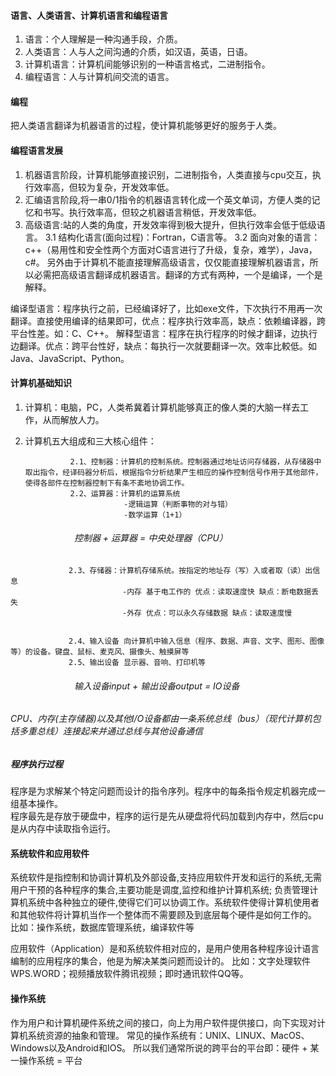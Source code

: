 #### 语言、人类语言、计算机语言和编程语言

1. 语言：个人理解是一种沟通手段，介质。
2. 人类语言：人与人之间沟通的介质，如汉语，英语，日语。
3. 计算机语言：计算机间能够识别的一种语言格式，二进制指令。
4. 编程语言：人与计算机间交流的语言。

#### 编程

把人类语言翻译为机器语言的过程，使计算机能够更好的服务于人类。

#### 编程语言发展

1. 机器语言阶段，计算机能够直接识别，二进制指令，人类直接与cpu交互，执行效率高，但较为复杂，开发效率低。
2. 汇编语言阶段,将一串0/1指令的机器语言转化成一个英文单词，方便人类的记忆和书写。执行效率高，但较之机器语言稍低，开发效率低。
3. 高级语言:站的人类的角度，开发效率得到极大提升，但执行效率会低于低级语言。
3.1 结构化语言(面向过程)：Fortran，C语言等。
3.2 面向对象的语言：c++（易用性和安全性两个方面对C语言进行了升级，复杂，难学），Java，c#。
另外由于计算机不能直接理解高级语言，仅仅能直接理解机器语言，所以必需把高级语言翻译成机器语言。翻译的方式有两种，一个是编译，一个是解释。

编译型语言：程序执行之前，已经编译好了，比如exe文件，下次执行不用再一次翻译。直接使用编译的结果即可，优点：程序执行效率高，缺点：依赖编译器，跨平台性差。如：C、C++。
解释型语言：程序在执行程序的时候才翻译，边执行边翻译。优点：跨平台性好，缺点：每执行一次就要翻译一次。效率比較低。如Java、JavaScript、Python。


#### 计算机基础知识

1. 计算机：电脑，PC，人类希冀着计算机能够真正的像人类的大脑一样去工作，从而解放人力。
2. 计算机五大组成和三大核心组件：

                 2.1、控制器：计算机的控制系统。控制器通过地址访问存储器，从存储器中取出指令，经译码器分析后，根据指令分析结果产生相应的操作控制信号作用于其他部件，使得各部件在控制器控制下有条不紊地协调工作。
                 2.2、运算器：计算机的运算系统
                             -逻辑运算（判断事物的对与错）
                             -数学运算（1+1）


######  &emsp;&emsp;&emsp;&emsp;&emsp;&emsp;&emsp;                 控制器 + 运算器 = 中央处理器（CPU）
                 2.3、存储器：计算机存储系统。按指定的地址存（写）入或者取（读）出信息
                             -内存 基于电工作的 优点：读取速度快 缺点：断电数据丢失
                             -外存 优点：可以永久存储数据 缺点：读取速度慢    
                             
                             
                 2.4、输入设备 向计算机中输入信息（程序、数据、声音、文字、图形、图像等）的设备。键盘、鼠标、麦克风、摄像头、触摸屏等
                 2.5、输出设备 显示器、音响、打印机等

######   &emsp;&emsp;&emsp;&emsp;&emsp;&emsp;&emsp;             输入设备input + 输出设备output = IO设备  
######   CPU、内存(主存储器)以及其他I/O设备都由一条系统总线（bus）（现代计算机包括多重总线）连接起来并通过总线与其他设备通信

##### 程序执行过程 
程序是为求解某个特定问题而设计的指令序列。程序中的每条指令规定机器完成一组基本操作。  
程序最先是存放于硬盘中，程序的运行是先从硬盘将代码加载到内存中，然后cpu是从内存中读取指令运行。

#### 系统软件和应用软件

系统软件是指控制和协调计算机及外部设备,支持应用软件开发和运行的系统,无需用户干预的各种程序的集合,主要功能是调度,监控和维护计算机系统;
负责管理计算机系统中各种独立的硬件,使得它们可以协调工作。系统软件使得计算机使用者和其他软件将计算机当作一个整体而不需要顾及到底层每个硬件是如何工作的。
比如：操作系统，数据库管理系统，编译软件等

应用软件（Application）是和系统软件相对应的，是用户使用各种程序设计语言编制的应用程序的集合，他是为解决某类问题而设计的。
比如：文字处理软件WPS.WORD；视频播放软件腾讯视频；即时通讯软件QQ等。

#### 操作系统

作为用户和计算机硬件系统之间的接口，向上为用户软件提供接口，向下实现对计算机系统资源的抽象和管理。
常见的操作系统有：UNIX、LINUX、MacOS、Windows以及Android和IOS。
所以我们通常所说的跨平台的平台即：硬件 + 某一操作系统 = 平台
